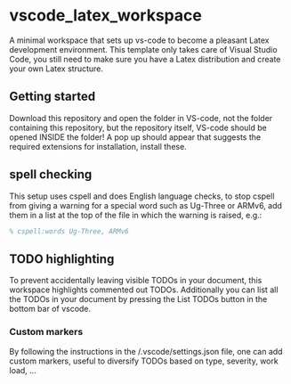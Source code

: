 [\\]: <> (
    cSpell:words TODOs
    )

# vscode_latex_workspace

A minimal workspace that sets up vs-code to become a pleasant Latex development environment. This template only takes care of Visual Studio Code, you still need to make sure you have a Latex distribution and create your own Latex structure.

## Getting started

Download this repository and open the folder in VS-code, not the folder containing this repository, but the repository itself, VS-code should be opened INSIDE the folder!
A pop up should appear that suggests the required extensions for installation, install these.

## spell checking

This setup uses cspell and does English language checks,
to stop cspell from giving a warning for a special word such as Ug-Three or ARMv6, add them in a list at the top of the file in which the warning is raised, e.g.:

```Latex
% cspell:words Ug-Three, ARMv6
```

## TODO highlighting

To prevent accidentally leaving visible TODOs in your document, this workspace highlights commented out TODOs.
Additionally you can list all the TODOs in your document by pressing the List TODOs button in the bottom bar of vscode.

### Custom markers

By following the instructions in the /.vscode/settings.json file, one can add custom markers, useful to diversify TODOs based on type, severity, work load, ...
